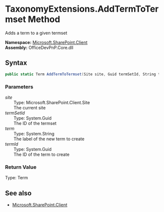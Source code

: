 # TaxonomyExtensions.AddTermToTermset Method  
Adds a term to a given termset  

**Namespace:** [Microsoft.SharePoint.Client](Microsoft.SharePoint.Client.md)  
**Assembly:** OfficeDevPnP.Core.dll  
## Syntax
```C#
public static Term AddTermToTermset(Site site, Guid termSetId, String term, Guid termId)
```
### Parameters
*site*  
&emsp;&emsp;Type: Microsoft.SharePoint.Client.Site  
&emsp;&emsp;The current site  
*termSetId*  
&emsp;&emsp;Type: System.Guid  
&emsp;&emsp;The ID of the termset  
*term*  
&emsp;&emsp;Type: System.String  
&emsp;&emsp;The label of the new term to create  
*termId*  
&emsp;&emsp;Type: System.Guid  
&emsp;&emsp;The ID of the term to create  
### Return Value
Type: Term  


## See also
- [Microsoft.SharePoint.Client](Microsoft.SharePoint.Client.md)

